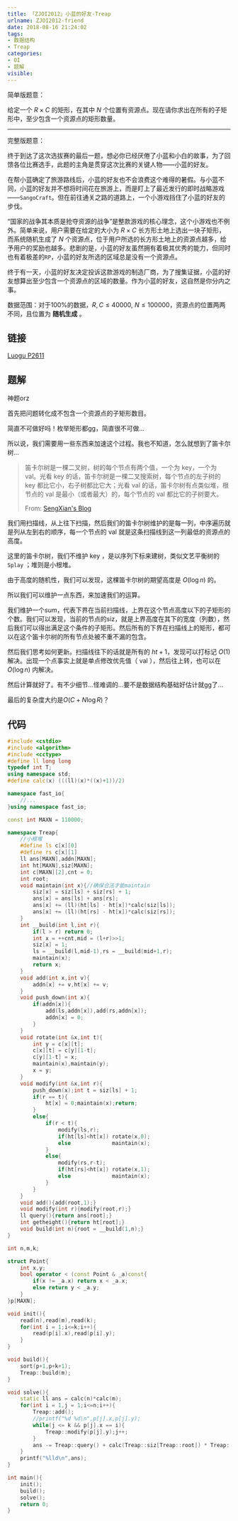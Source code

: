 ```yaml
---
title: 「ZJOI2012」小蓝的好友-Treap
urlname: ZJOI2012-friend
date: 2018-08-16 21:24:02
tags:
- 数据结构
- Treap
categories: 
- OI
- 题解
visible:
---
```


简单版题意：

给定一个 $R \times C$ 的矩形，在其中 $N$ 个位置有资源点。现在请你求出在所有的子矩形中，至少包含一个资源点的矩形数量。

<!-- more -->
- - -
完整版题意：

终于到达了这次选拔赛的最后一题，想必你已经厌倦了小蓝和小白的故事，为了回馈各位比赛选手，此题的主角是贯穿这次比赛的关键人物——小蓝的好友。

在帮小蓝确定了旅游路线后，小蓝的好友也不会浪费这个难得的暑假。与小蓝不同，小蓝的好友并不想将时间花在旅游上，而是盯上了最近发行的即时战略游戏——`SangoCraft`。但在前往通关之路的道路上，一个小游戏挡住了小蓝的好友的步伐。

“国家的战争其本质是抢夺资源的战争”是整款游戏的核心理念，这个小游戏也不例外。简单来说，用户需要在给定的大小为 $R \times C$ 长方形土地上选出一块子矩形，而系统随机生成了 $N$ 个资源点，位于用户所选的长方形土地上的资源点越多，给予用户的奖励也越多。悲剧的是，小蓝的好友虽然拥有着极其优秀的能力，但同时也有着极差的`RP`，小蓝的好友所选的区域总是没有一个资源点。

终于有一天，小蓝的好友决定投诉这款游戏的制造厂商，为了搜集证据，小蓝的好友想算出至少包含一个资源点的区域的数量。作为小蓝的好友，这自然是你分内之事。

数据范围：对于$100\%$的数据，$R,C \leq 40000$, $N \leq 100000$，资源点的位置两两不同，且位置为 **随机生成** 。

<!-- more -->


## 链接

[Luogu P2611](https://www.luogu.org/problemnew/show/P2611)

## 题解

神题orz

首先把问题转化成不包含一个资源点的子矩形数目。

简直不可做好吗！枚举矩形都gg，简直很不可做...

所以说，我们需要用一些东西来加速这个过程。我也不知道，怎么就想到了笛卡尔树...

> 笛卡尔树是一棵二叉树，树的每个节点有两个值，一个为 $\text{key}$，一个为 $\text{val}$。光看 $\text{key}$ 的话，笛卡尔树是一棵二叉搜索树，每个节点的左子树的 $\text{key}$ 都比它小，右子树都比它大；光看 $\text{val}$ 的话，笛卡尔树有点类似堆，根节点的 $\text{val}$ 是最小（或者最大）的，每个节点的 $\text{val}$ 都比它的子树要大。
> 
> From: [SengXian's Blog](https://blog.sengxian.com/algorithms/treap)


我们用扫描线，从上往下扫描，然后我们的笛卡尔树维护的是每一列，中序遍历就是列从左到右的顺序，每一个节点的 $\text{val}$ 就是这条扫描线到这一列最低的资源点的高度。

这里的笛卡尔树，我们不维护 $\text{key}$ ，是以序列下标来建树，类似文艺平衡树的 `Splay` ；堆则是小根堆。

由于高度的随机性，我们可以发现，这棵笛卡尔树的期望高度是 $O(\log{n})$ 的。

所以我们可以维护一点东西，来加速我们的运算。

我们维护一个$sum$，代表下界在当前扫描线，上界在这个节点高度以下的子矩形的个数。我们可以发现，当前的节点的siz，就是上界高度在其下的宽度（列数），然后我们可以得出满足这个条件的子矩形。然后所有的下界在扫描线上的矩形，都可以在这个笛卡尔树的所有节点处被不重不漏的包含。

然后我们思考如何更新。扫描线往下的话就是所有的 $ht+1$，发现可以打标记 $O(1)$ 解决。出现一个点事实上就是单点修改优先值（ $\text{val}$ ），然后往上转，也可以在 $O(\log {n})$ 内解决。

然后计算就好了。有不少细节...怪难调的...要不是数据结构基础好估计就gg了...

最后的复杂度大约是$O(C + N \log R)$？

## 代码


```cpp
#include <cstdio>
#include <algorithm>
#include <cctype>
#define ll long long
typedef int T;
using namespace std;
#define calc(x) (((ll)(x)*((x)+1))/2)

namespace fast_io{
    //...
}using namespace fast_io;

const int MAXN = 110000;

namespace Treap{
    //小根堆
    #define ls c[x][0]
    #define rs c[x][1]
    ll ans[MAXN],addn[MAXN];
    int ht[MAXN],siz[MAXN];
    int c[MAXN][2],cnt = 0;
    int root;
    void maintain(int x){//确保合法才能maintain
        siz[x] = siz[ls] + siz[rs] + 1;
        ans[x] = ans[ls] + ans[rs];
        ans[x] += (ll)(ht[ls] - ht[x])*calc(siz[ls]);
        ans[x] += (ll)(ht[rs] - ht[x])*calc(siz[rs]); 
    }
    int __build(int l,int r){
        if(l > r) return 0;
        int x = ++cnt,mid = (l+r)>>1;
        siz[x] = 1;
        ls = __build(l,mid-1),rs = __build(mid+1,r);
        maintain(x);
        return x;
    }
    void add(int x,int v){
        addn[x] += v,ht[x] += v;
    }
    void push_down(int x){
        if(addn[x]){
            add(ls,addn[x]),add(rs,addn[x]);
            addn[x] = 0;
        }
    }
    void rotate(int &x,int t){
        int y = c[x][t];
        c[x][t] = c[y][1-t];
        c[y][1-t] = x;
        maintain(x),maintain(y);
        x = y;        
    }
    void modify(int &x,int r){
        push_down(x);int t = siz[ls] + 1;
        if(r == t){
            ht[x] = 0;maintain(x);return;
        }
        else{
            if(r < t){
                modify(ls,r);
                if(ht[ls]<ht[x]) rotate(x,0);
                else             maintain(x);
            }
            else{
                modify(rs,r-t);
                if(ht[rs]<ht[x]) rotate(x,1);
                else             maintain(x);
            }
        }
    }
    void add(){add(root,1);}
    void modify(int r){modify(root,r);}
    ll query(){return ans[root];}
    int getheight(){return ht[root];}
    void build(int n){root = __build(1,n);}
}

int n,m,k;

struct Point{
    int x,y;
    bool operator < (const Point & _a)const{
        if(x != _a.x) return x < _a.x;  
        else return y < _a.y;
    }
}p[MAXN];

void init(){
    read(n),read(m),read(k);
    for(int i = 1;i<=k;i++){
        read(p[i].x),read(p[i].y);
    }
}

void build(){
    sort(p+1,p+k+1);
    Treap::build(m);
}

void solve(){
    static ll ans = calc(n)*calc(m);
    for(int i = 1,j = 1;i<=n;i++){
        Treap::add();
        //printf("%d %d\n",p[j].x,p[j].y);
        while(j <= k && p[j].x == i){
            Treap::modify(p[j].y);j++;
        }
        ans -= Treap::query() + calc(Treap::siz[Treap::root]) * Treap::getheight(); 
    }
    printf("%lld\n",ans);
}

int main(){
    init();
    build();
    solve();
    return 0;
}
```

